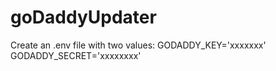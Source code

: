 # goDaddyUpdater

Create an .env file with two values: 
GODADDY_KEY='xxxxxxx'
GODADDY_SECRET='xxxxxxxx'
